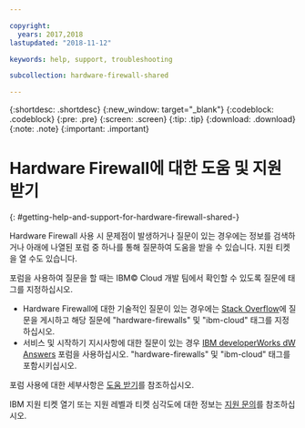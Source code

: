 ```yaml
---

copyright:
  years: 2017,2018
lastupdated: "2018-11-12"

keywords: help, support, troubleshooting

subcollection: hardware-firewall-shared

---
```


{:shortdesc: .shortdesc}
{:new_window: target="_blank"}
{:codeblock: .codeblock}
{:pre: .pre}
{:screen: .screen}
{:tip: .tip}
{:download: .download}
{:note: .note}
{:important: .important}

# Hardware Firewall에 대한 도움 및 지원 받기
{: #getting-help-and-support-for-hardware-firewall-shared-}

Hardware Firewall 사용 시 문제점이 발생하거나 질문이 있는 경우에는 정보를 검색하거나 아래에 나열된 포럼 중 하나를 통해 질문하여 도움을 받을 수 있습니다. 지원 티켓을 열 수도 있습니다.

포럼을 사용하여 질문을 할 때는 IBM© Cloud 개발 팀에서 확인할 수 있도록 질문에 태그를 지정하십시오.

* Hardware Firewall에 대한 기술적인 질문이 있는 경우에는 [Stack Overflow](https://stackoverflow.com/search?q=hardware-firewalls+ibm-cloud)에 질문을 게시하고 해당 질문에 "hardware-firewalls" 및 "ibm-cloud" 태그를 지정하십시오. 
* 서비스 및 시작하기 지시사항에 대한 질문이 있는 경우 [IBM developerWorks dW Answers](https://developer.ibm.com/answers/topics/hardware-firewalls.html?smartspace=ibm-cloud) 포럼을 사용하십시오. "hardware-firewalls" 및 "ibm-cloud" 태그를 포함시키십시오.

포럼 사용에 대한 세부사항은 [도움 받기](https://{DomainName}/docs/get-support?topic=get-support-using-avatar)를 참조하십시오.

IBM 지원 티켓 열기 또는 지원 레벨과 티켓 심각도에 대한 정보는 [지원 문의](/docs/get-support?topic=get-support-contacting-bluemix-support-dedicated-local)를 참조하십시오.
